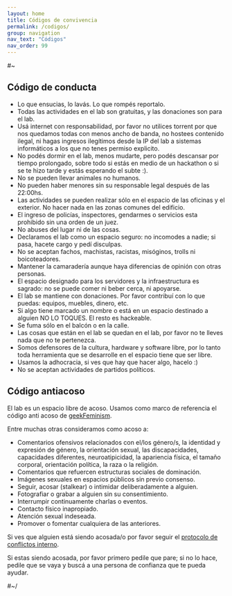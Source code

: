 ```yaml
---
layout: home
title: Códigos de convivencia
permalink: /codigos/
group: navigation
nav_text: "Códigos"
nav_order: 99
---
```


#~
     
## Código de conducta

- Lo que ensucias, lo lavás. Lo que rompés reportalo.
- Todas las actividades en el lab son gratuitas, y las donaciones son para el lab.
- Usá internet con responsabilidad, por favor no utilices torrent por que nos quedamos todas con menos ancho de banda, no hostees contenido ilegal, ni hagas ingresos ilegítimos desde la IP del lab a sistemas informáticos a los que no tenes permiso explicito.
- No podés dormir en el lab, menos mudarte, pero podés descansar por tiempo prolongado, sobre todo si estás en medio de un hackathon o si se te hizo tarde y estás esperando el subte :).
- No se pueden llevar animales no humanos.
- No pueden haber menores sin su responsable legal después de las 22:00hs.
- Las actividades se pueden realizar sólo en el espacio de las oficinas y el exterior. No hacer nada en las zonas comunes del edificio.
- El ingreso de policías, inspectores, gendarmes o servicios esta prohibido sin una orden de un juez.
- No abuses del lugar ni de las cosas.
- Declaramos el lab como un espacio seguro: no incomodes a nadie; si pasa, hacete cargo y pedí disculpas.
- No se aceptan fachos, machistas, racistas, misóginos, trolls ni boicoteadores.
- Mantener la camaradería aunque haya diferencias de opinión con otras personas.
- El espacio designado para los servidores y la infraestructura es sagrado: no se puede comer ni beber cerca, ni apoyarse.
- El lab se mantiene con donaciones. Por favor contribuí con lo que puedas: equipos, muebles, dinero, etc.
- Si algo tiene marcado un nombre o está en un espacio destinado a alguien NO LO TOQUES. El resto es hackeable.
- Se fuma sólo en el balcón o en la calle.
- Las cosas que están en el lab se quedan en el lab, por favor no te lleves nada que no te pertenezca.
- Somos defensores de la cultura, hardware y software libre, por lo tanto toda herramienta que se desarrolle en el espacio tiene que ser libre.
- Usamos la adhocracia, si ves que hay que hacer algo, hacelo :)
- No se aceptan actividades de partidos políticos.

## Código antiacoso

El lab es un espacio libre de acoso. Usamos como marco de referencia el código anti acoso de [geekFeminism](https://geekfeminism.wikia.org/wiki/Conference_anti-harassment/Policy).

Entre muchas otras consideramos como acoso a:

- Comentarios ofensivos relacionados con el/los género/s, la identidad y expresión de género, la orientación sexual, las discapacidades, capacidades diferentes, neuroatipicidad, la apariencia física, el tamaño corporal, orientación política, la raza o la religión.
- Comentarios que refuercen estructuras sociales de dominación.
- Imágenes sexuales en espacios públicos sin previo consenso.
- Seguir, acosar (stalkear) o intimidar deliberadamente a alguien.
- Fotografiar o grabar a alguien sin su consentimiento.
- Interrumpir continuamente charlas o eventos.
- Contacto físico inapropiado.
- Atención sexual indeseada.
- Promover o fomentar cualquiera de las anteriores.

Si ves que alguien está siendo acosada/o por favor seguir el [protocolo de conflictos interno](https://wiki.rlab.be/doku.php?id=conflictos).

Si estas siendo acosada, por favor primero pedile que pare; si no lo hace, pedile que se vaya y
buscá a una persona de confianza que te pueda ayudar.

#~/
